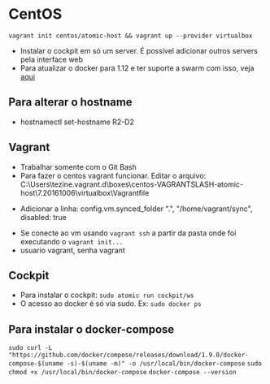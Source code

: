 # CentOS
`vagrant init centos/atomic-host && vagrant up --provider virtualbox`
* Instalar o cockpit em só um server. É possível adicionar outros servers pela interface web
* Para atualizar o docker para 1.12 e ter suporte a swarm com isso, veja [aqui](http://www.projectatomic.io/blog/2016/10/new-centos-atomic-host-with-optional-docker-1-12/)

## Para alterar o hostname
* hostnamectl set-hostname R2-D2

## Vagrant 
* Trabalhar somente com o Git Bash
* Para fazer o centos vagrant funcionar. Editar o arquivo: C:\Users\tezine\.vagrant.d\boxes\centos-VAGRANTSLASH-atomic-host\7.20161006\virtualbox\Vagrantfile
- Adicionar a linha: config.vm.synced_folder ".", "/home/vagrant/sync", disabled: true
* Se conecte ao vm usando `vagrant ssh` a partir da pasta onde foi executando o `vagrant init...`
* usuario vagrant, senha vagrant

## Cockpit  
* Para instalar o cockpit: 
`sudo atomic run cockpit/ws`
* O acesso ao docker é só via sudo. Ex: `sudo docker ps`

## Para instalar o docker-compose
`sudo curl -L "https://github.com/docker/compose/releases/download/1.9.0/docker-compose-$(uname -s)-$(uname -m)" -o /usr/local/bin/docker-compose`
`sudo chmod +x /usr/local/bin/docker-compose`
`docker-compose --version`
